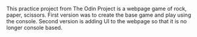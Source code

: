 This practice project from The Odin Project is a webpage game of rock, paper, scissors. First version was to create the base game and play using the console. Second version is adding
UI to the webpage so that it is no longer console based.
